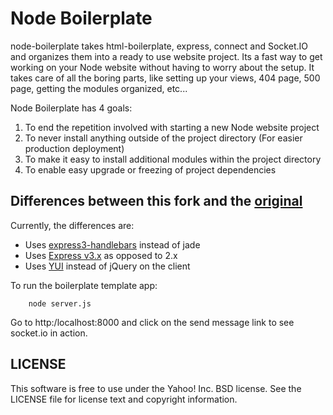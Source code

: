 Node Boilerplate
=================
node-boilerplate takes html-boilerplate, express, connect and Socket.IO and organizes them into a ready to use website project. Its a fast way to get working on your Node website without having to worry about the setup. It takes care of all the boring parts, like setting up your views, 404 page, 500 page, getting the modules organized, etc... 

Node Boilerplate has 4 goals:

1. To end the repetition involved with starting a new Node website project
2. To never install anything outside of the project directory (For easier production deployment)
3. To make it easy to install additional modules within the project directory
4. To enable easy upgrade or freezing of project dependencies  

Differences between this fork and the [original](https://github.com/robrighter/node-boilerplate)
----------------------------------------------

Currently, the differences are:

* Uses [express3-handlebars](https://github.com/ericf/express3-handlebars) instead of jade
* Uses [Express v3.x](https://github.com/visionmedia/express/wiki/Migrating-from-2.x-to-3.x) as opposed to 2.x
* Uses [YUI](http://yuilibrary.com) instead of jQuery on the client


To run the boilerplate template app:

		node server.js

Go to http:/localhost:8000 and click on the send message link to see socket.io in action.


LICENSE
-------
This software is free to use under the Yahoo! Inc. BSD license. See the LICENSE file for license text and copyright information.

